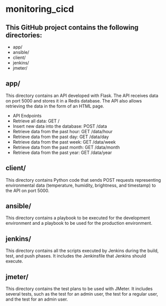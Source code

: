 # monitoring_cicd

## This GitHub project contains the following directories:

- app/
- ansible/
- client/
- jenkins/
- jmeter/

## app/
This directory contains an API developed with Flask. The API receives data on port 5000 and stores it in a Redis database. The API also allows retrieving the data in the form of an HTML page.

- API Endpoints
- Retrieve all data: GET /
- Insert new data into the database: POST /data
- Retrieve data from the past hour: GET /data/hour
- Retrieve data from the past day: GET /data/day
- Retrieve data from the past week: GET /data/week
- Retrieve data from the past month: GET /data/month
- Retrieve data from the past year: GET /data/year

## client/
This directory contains Python code that sends POST requests representing environmental data (temperature, humidity, brightness, and timestamp) to the API on port 5000.

## ansible/
This directory contains a playbook to be executed for the development environment and a playbook to be used for the production environment.

## jenkins/
This directory contains all the scripts executed by Jenkins during the build, test, and push phases. It includes the Jenkinsfile that Jenkins should execute.

## jmeter/
This directory contains the test plans to be used with JMeter. It includes several tests, such as the test for an admin user, the test for a regular user, and the test for an admin user.
